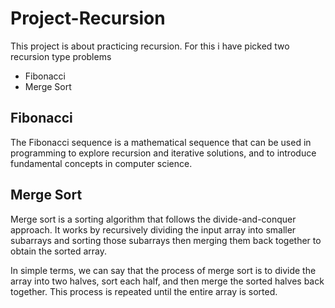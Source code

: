 # Project-Recursion

This project is about practicing recursion.
For this i have picked two recursion type problems
 
- Fibonacci 
- Merge Sort

## Fibonacci

The Fibonacci sequence is a mathematical sequence that can be used in programming to explore recursion and iterative solutions, and to introduce fundamental concepts in computer science.

## Merge Sort

Merge sort is a sorting algorithm that follows the divide-and-conquer approach. It works by recursively dividing the input array into smaller subarrays and sorting those subarrays then merging them back together to obtain the sorted array.

In simple terms, we can say that the process of merge sort is to divide the array into two halves, sort each half, and then merge the sorted halves back together. This process is repeated until the entire array is sorted.